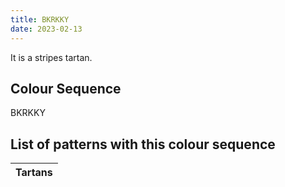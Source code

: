 ```yaml
---
title: BKRKKY
date: 2023-02-13
---
```

<no value>

It is a <no value> stripes tartan.


## Colour Sequence
BKRKKY

## List of patterns with this colour sequence

| Tartans |
|---------------|
